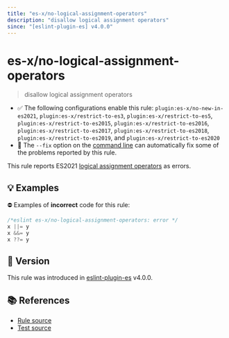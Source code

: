 ```yaml
---
title: "es-x/no-logical-assignment-operators"
description: "disallow logical assignment operators"
since: "[eslint-plugin-es] v4.0.0"
---
```


# es-x/no-logical-assignment-operators
> disallow logical assignment operators

- ✅ The following configurations enable this rule: `plugin:es-x/no-new-in-es2021`, `plugin:es-x/restrict-to-es3`, `plugin:es-x/restrict-to-es5`, `plugin:es-x/restrict-to-es2015`, `plugin:es-x/restrict-to-es2016`, `plugin:es-x/restrict-to-es2017`, `plugin:es-x/restrict-to-es2018`, `plugin:es-x/restrict-to-es2019`, and `plugin:es-x/restrict-to-es2020`
- 🔧 The `--fix` option on the [command line](https://eslint.org/docs/user-guide/command-line-interface#fixing-problems) can automatically fix some of the problems reported by this rule.

This rule reports ES2021 [logical assignment operators](https://github.com/tc39/proposal-logical-assignment) as errors.

## 💡 Examples

⛔ Examples of **incorrect** code for this rule:

<eslint-playground fix type="bad">

```js
/*eslint es-x/no-logical-assignment-operators: error */
x ||= y
x &&= y
x ??= y
```

</eslint-playground>

## 🚀 Version

This rule was introduced in [eslint-plugin-es] v4.0.0.

[eslint-plugin-es]: https://github.com/mysticatea/eslint-plugin-es

## 📚 References

- [Rule source](https://github.com/ota-meshi/eslint-plugin-es-x/blob/master/lib/rules/no-logical-assignment-operators.js)
- [Test source](https://github.com/ota-meshi/eslint-plugin-es-x/blob/master/tests/lib/rules/no-logical-assignment-operators.js)
